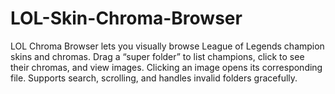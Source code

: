 # LOL-Skin-Chroma-Browser
LOL Chroma Browser lets you visually browse League of Legends champion skins and chromas. Drag a “super folder” to list champions, click to see their chromas, and view images. Clicking an image opens its corresponding file. Supports search, scrolling, and handles invalid folders gracefully.
